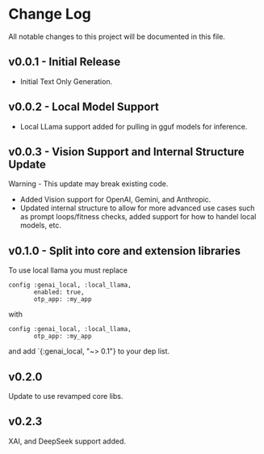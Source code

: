 Change Log
==============
All notable changes to this project will be documented in this file.

## v0.0.1 - Initial Release
- Initial Text Only Generation.

## v0.0.2 - Local Model Support
- Local LLama support added for pulling in gguf models for inference.

## v0.0.3 - Vision Support and Internal Structure Update 
Warning - This update may break existing code.


- Added Vision support for OpenAI, Gemini, and Anthropic.
- Updated internal structure to allow for more advanced use cases such as prompt loops/fitness checks,
added support for how to handel local models, etc.

## v0.1.0 - Split into core and extension libraries
To use local llama you must replace 

```
config :genai_local, :local_llama,
       enabled: true,
       otp_app: :my_app
```

with 

```
config :genai_local, :local_llama,
       otp_app: :my_app
```

and add `{:genai_local, "~> 0.1"} to your dep list.

## v0.2.0
Update to use revamped core libs.

## v0.2.3 
XAI, and DeepSeek support added. 

